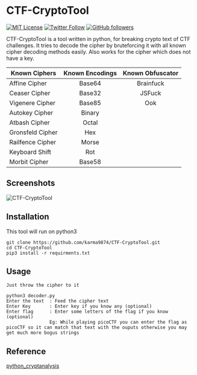 # CTF-CryptoTool
[![MIT License](https://img.shields.io/badge/license-MIT-blue.svg)](https://opensource.org/licenses/MIT) 
[![Twitter Follow](https://img.shields.io/twitter/follow/karma9874?label=Follow&style=social)](https://twitter.com/karma9874)
[![GitHub followers](https://img.shields.io/github/followers/karma9874?label=Follow&style=social)](https://github.com/karma9874)

CTF-CryptoTool is a tool written in python, for breaking crypto text of CTF challenges. It tries to decode the cipher by bruteforcing it with all known cipher decoding methods easily. Also works for the cipher which does not have a key.

| Known Ciphers  | Known Encodings | Known Obfuscator |
| ------------- |:-------------:| :-----:|
| Affine Cipher | Base64 | Brainfuck |
| Ceaser Cipher      | Base32      |   JSFuck |
| Vigenere Cipher | Base85      |     Ook |
| Autokey Cipher | Binary      |    
|Atbash Cipher | Octal      |    
| Gronsfeld Cipher | Hex      |     
| Railfence Cipher | Morse      |     
| Keyboard Shift | Rot      |     
| Morbit Cipher| Base58 |

## Screenshots
![CTF-CryptoTool](https://github.com/karma9874/CTF-CryptoTool/blob/master/Screenshots/1.PNG)

## Installation
This tool will run on python3
``` 
git clone https://github.com/karma9874/CTF-CryptoTool.git
cd CTF-CryptoTool 
pip3 install -r requirments.txt
  ```

## Usage 
` Just throw the cipher to it `
``` 
python3 decoder.py 
Enter the text  : Feed the cipher text
Enter Key       : Enter key if you know any (optional)
Enter flag 	    : Enter some letters of the flag if you know (optional)
				Eg: While playing picoCTF you can enter the flag as picoCTF so it can match that text with the ouputs otherwise you may get much more bogus strings   	
```

## Reference
[python_cryptanalysis](https://github.com/jameslyons/python_cryptanalysis)